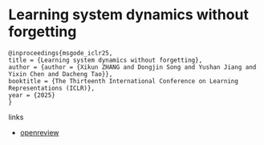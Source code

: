 # Learning system dynamics without forgetting

```
@inproceedings{msgode_iclr25,
title = {Learning system dynamics without forgetting},
author = {author = {Xikun ZHANG and Dongjin Song and Yushan Jiang and Yixin Chen and Dacheng Tao}},
booktitle = {The Thirteenth International Conference on Learning Representations (ICLR)},
year = {2025}
}
```

links
- [openreview](https://openreview.net/forum?id=rjuZyMfLSd)
